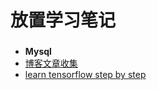 # 放置学习笔记
###
* **Mysql**
* [博客文章收集](https://github.com/xhades/studyNotes/tree/master/papers)
* [learn tensorflow step by step](https://github.com/xhades/notes/tree/master/tensorflowStepbyStep)
